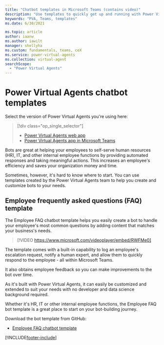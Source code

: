 ```yaml
---
title: "Chatbot templates in Microsoft Teams (contains video)"
description: "Use templates to quickly get up and running with Power Virtual Agents chatbots."
keywords: "PVA, Teams, templates"
ms.date: 6/30/2021

ms.topic: article
author: iaanw
ms.author: iawilt
manager: shellyha
ms.custom: fundamentals, teams, ceX
ms.service: power-virtual-agents
ms.collection: virtual-agent
searchScope:
  - "Power Virtual Agents"
---
```


# Power Virtual Agents chatbot templates

Select the version of Power Virtual Agents you're using here:

> [!div class="op_single_selector"]
>
> - [Power Virtual Agents web app](../fundamentals-templates.md)
> - [Power Virtual Agents app in Microsoft Teams](fundamentals-templates-teams.md)

Bots are great at helping your employees to self-serve human resources (HR), IT, and other internal employee functions by providing automated responses and taking meaningful actions. This increases an employee's efficiency and saves your organization money and time.

Sometimes, however, it's hard to know where to start. You can use templates created by the Power Virtual Agents team to help you create and customize bots to your needs.

## Employee frequently asked questions (FAQ) template

The Employee FAQ chatbot template helps you easily create a bot to handle your employee's most common questions by adding content that matches your business's needs.

>
> [!VIDEO https://www.microsoft.com/videoplayer/embed/RWFMe0]
>

The template comes with a built-in capability to log an employee's escalation request, notify a human expert, and allow them to quickly respond to the employee - all within Microsoft Teams.

It also obtains employee feedback so you can make improvements to the bot over time.

As it's built with Power Virtual Agents, it can easily be customized and extended to suit your needs with no developer and data science background required.

Whether it's HR, IT or other internal employee functions, the Employee FAQ bot template is a great place to start on your bot-building journey.

Download the bot template from GitHub:

- [Employee FAQ chatbot template](https://github.com/microsoft/PowerVirtualAgentsSamples/tree/master/Templates/Employee%20FAQ)

[!INCLUDE[footer-include](../includes/footer-banner.md)]
